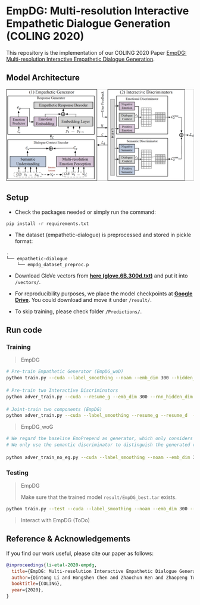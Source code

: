 # EmpDG: Multi-resolution Interactive Empathetic Dialogue Generation (COLING 2020)

This repository is the implementation of our COLING 2020 Paper [EmpDG: Multi-resolution Interactive Empathetic Dialogue Generation](http://128.84.4.27/pdf/1911.08698).

## Model Architecture

![Image of EmpDG](fig/empdg.jpg)

## Setup
- Check the packages needed or simply run the command:
```console
pip install -r requirements.txt
```
- The dataset (empathetic-dialogue) is preprocessed and stored in pickle format: 
```
.
└── empathetic-dialogue
    └── empdg_dataset_preproc.p
```
- Download GloVe vectors from [**here (glove.6B.300d.txt)**](http://nlp.stanford.edu/data/glove.6B.zip) and put it into `/vectors/`.

- For reproducibility purposes, we place the model checkpoints at [**Google Drive**](https://drive.google.com/drive/folders/1EIIZ9SFJCE1JavUal39J_NN2WxP5JK6H?usp=sharing). You could download and move it under `/result/`.

- To skip training, please check folder `/Predictions/`.


## Run code

### Training
> EmpDG
```bash
# Pre-train Empathetic Generator (EmpDG_woD)
python train.py --cuda --label_smoothing --noam --emb_dim 300 --hidden_dim 300 --hop 1 --heads 2 --pretrain_emb --model EmpDG_woD --device_id 0 --save_path save/EmpDG_woD/ --pointer_gen

# Pre-train two Interactive Discriminators
python adver_train.py --cuda --resume_g --emb_dim 300 --rnn_hidden_dim 300 --hidden_dim 300  --hop 1 --heads 2 --emotion_disc --pretrain_emb --model EmpDG --device_id 0 --save_path save/EmpDG_D/

# Joint-train two components (EmpDG)
python adver_train.py --cuda --label_smoothing --resume_g --resume_d  --noam --emb_dim 300 --rnn_hidden_dim 300 --hidden_dim 300  --hop 1 --heads 2 --emotion_disc --pretrain_emb --model EmpDG --device_id 0 --save_path save/EmpDG/ --d_steps 1 --g_steps 5 --pointer_gen
```

> EmpDG_woG
```bash
# We regard the baseline EmoPrepend as generator, which only considers the coarse-grained emotional factor. 
# We only use the semantic discriminator to distinguish the generated responses and the gold ones. 

python adver_train_no_eg.py --cuda --label_smoothing --noam --emb_dim 300 --rnn_hidden_dim 300  --hidden_dim 300 --hop 1 --heads 2 --cuda --pretrain_emb --model EmpDG_woG --device_id 0 --save_path save/EmpDG_woG/ --d_steps 1 --g_steps 5 --pointer_gen 
```


### Testing
> EmpDG
>
> Make sure that the trained model `result/EmpDG_best.tar` exists.
```bash
python train.py --test --cuda --label_smoothing --noam --emb_dim 300 --rnn_hidden_dim 300 --hidden_dim 300  --hop 1 --heads 2 --pretrain_emb --model EmpDG --device_id 0 --save_path save/EmpDG/ --pointer_gen
```

> Interact with EmpDG (ToDo)


## Reference & Acknowledgements
If you find our work useful, please cite our paper as follows:

```bibtex
@inproceedings{li-etal-2020-empdg,
  title={EmpDG: Multi-resolution Interactive Empathetic Dialogue Generation},
  author={Qintong Li and Hongshen Chen and Zhaochun Ren and Zhaopeng Tu and Zhumin Chen},
  booktitle={COLING},
  year={2020},
}
```














